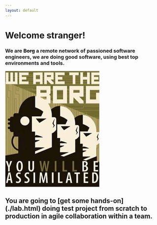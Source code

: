 ```yaml
---
layout: default
---
```


# Welcome stranger!

### We are ~~Borg~~ a remote network of passioned software engineers, we are doing good software, using best top environments and tools.

![envs-tools](https://raw.githubusercontent.com/dev4any1/landing/master/assets/images/borgs.jpg)

## You are going to [get some hands-on] (./lab.html) doing test project from scratch to production in agile collaboration within a team.